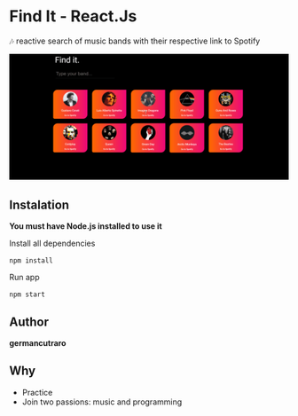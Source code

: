 # Find It - React.Js

🎶 reactive search of music bands with their respective link to Spotify

<img src="project.gif" alt="germancutraro-music-app" />

## Instalation

**You must have Node.js installed to use it**

Install all dependencies

```
npm install
```

Run app

```
npm start
```

## Author

**germancutraro**

## Why

* Practice
* Join two passions: music and programming
